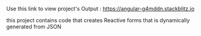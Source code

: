 Use this link to view project's Output : https://angular-g4mddn.stackblitz.io 

this project contains code that creates Reactive forms that is dynamically generated from JSON
